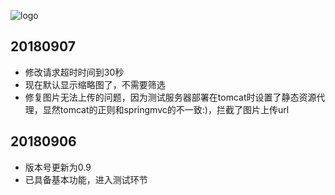 ![logo](statics/logo/logo.png)
## 20180907
* 修改请求超时时间到30秒
* 现在默认显示缩略图了，不需要筛选
* 修复图片无法上传的问题，因为测试服务器部署在tomcat时设置了静态资源代理，显然tomcat的正则和springmvc的不一致:)，拦截了图片上传url
## 20180906
* 版本号更新为0.9
* 已具备基本功能，进入测试环节

